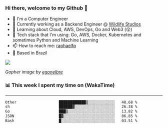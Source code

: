 ### Hi there, welcome to my Github 👋

- 📖 I'm a Computer Engineer
- 🔭 Currently working as a Backend Engineer @ [Wildlife Studios](https://wildlifestudios.com/)
- 🌱 Learning about Cloud, AWS, DevOps, Go and Web3 (😲)
- 🚀 Tech stack that I'm using: Go, AWS, Docker, Kubernetes and sometimes Python and Machine Learning
- 📫 How to reach me: [raphaelfp](https://linkedin.com/in/raphaelfp)
- 🏡 Based in Brazil

![](https://github.com/raphaelfp/gophers/blob/master/.thumb/animation/morning-coffee-3x.gif)

*Gopher image by [egonelbre](https://github.com/egonelbre/)*

### 📊 This week I spent my time on (WakaTime)

---

<!--START_SECTION:waka-->

```txt
Other                   ████████████▒░░░░░░░░░░░░   48.68 %
sh                      ██████▓░░░░░░░░░░░░░░░░░░   26.38 %
Go                      ███▒░░░░░░░░░░░░░░░░░░░░░   13.82 %
JSON                    █▓░░░░░░░░░░░░░░░░░░░░░░░   06.85 %
Bash                    █░░░░░░░░░░░░░░░░░░░░░░░░   03.51 %
```

<!--END_SECTION:waka-->

